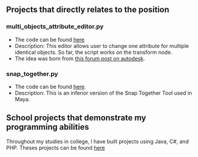 
## Projects that directly relates to the position

### multi_objects_attribute_editor.py

- The code can be found [here](https://github.com/jerry-botaoyu/Technical-Director-Portfolio/blob/main/multi_objects_attribute_editor.py)
- Description: This editor allows user to change one attribute for multiple identical objects. So far, the script works on the transform node.
- The idea was born from [this forum post on autodesk](https://forums.autodesk.com/t5/maya-ideas/attribute-editor-allow-changes-to-be-made-to-multiple-objects/idi-p/7960063).


### snap_together.py

- The code can be found [here](https://github.com/jerry-botaoyu/technical-director/blob/main/snap_together.py). 
- Description: This is an inferior version of the Snap Together Tool used in Maya.


## School projects that demonstrate my programming abilities

Throughout my studies in college, I have built projects using Java, C#, and PHP. Theses projects can be found  [here](https://github.com/jerry-botaoyu/school_projects)
